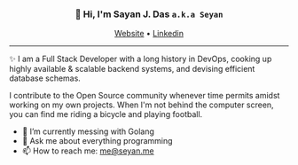 
<h3 align="center">👋 Hi, I'm Sayan J. Das <code>a.k.a Seyan</code></h3>
<p align="center">
  <a href="https://seyan.me/">Website</a> •
  <a href="https://www.linkedin.com/in/sayanjyotidas">Linkedin</a>
</p>

---
✨ I am a Full Stack Developer with a long history in DevOps, cooking up highly available & scalable backend systems, and devising efficient database schemas.

I contribute to the Open Source community whenever time permits amidst working on my own projects.
When I'm not behind the computer screen, you can find me riding a bicycle and playing football.

 
- 🌱 I’m currently messing with Golang
- 💬 Ask me about everything programming
- 📫 How to reach me: [me@seyan.me](mailto:me@seyan.me)

